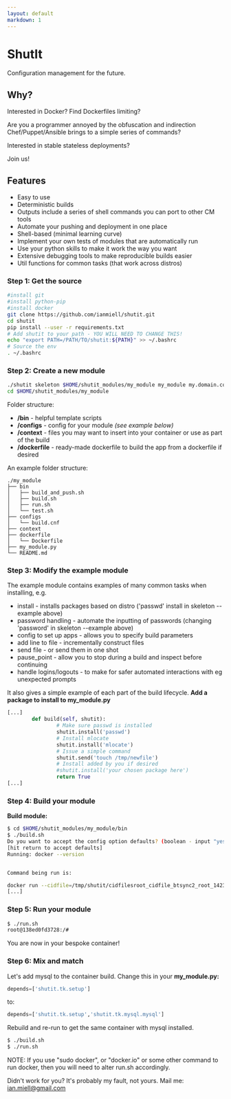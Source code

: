 ```yaml
---
layout: default
markdown: 1
---
```

# ShutIt #

Configuration management for the future.

## Why? ##

Interested in Docker? Find Dockerfiles limiting?

Are you a programmer annoyed by the obfuscation and indirection Chef/Puppet/Ansible brings to a simple series of commands?

Interested in stable stateless deployments?

Join us!

## Features ##

 - Easy to use
 - Deterministic builds
 - Outputs include a series of shell commands you can port to other CM tools
 - Automate your pushing and deployment in one place
 - Shell-based (minimal learning curve)
 - Implement your own tests of modules that are automatically run
 - Use your python skills to make it work the way you want
 - Extensive debugging tools to make reproducible builds easier
 - Util functions for common tasks (that work across distros)

### Step 1: Get the source ###
```sh
#install git
#install python-pip
#install docker
git clone https://github.com/ianmiell/shutit.git
cd shutit
pip install --user -r requirements.txt
# Add shutit to your path - YOU WILL NEED TO CHANGE THIS!
echo "export PATH=/PATH/TO/shutit:${PATH}" >> ~/.bashrc
# Source the env
. ~/.bashrc
```

### Step 2: Create a new module ###

```sh
./shutit skeleton $HOME/shutit_modules/my_module my_module my.domain.com shutit.tk ubuntu
cd $HOME/shutit_modules/my_module
```

Folder structure:

 - **/bin**        - helpful template scripts
 - **/configs**    - config for your module *(see example below)*
 - **/context**    - files you may want to insert into your container or use as part of the build
 - **/dockerfile** - ready-made dockerfile to build the app from a dockerfile if desired

An example folder structure:

```
./my_module
├── bin
│   ├── build_and_push.sh
│   ├── build.sh
│   ├── run.sh
│   └── test.sh
├── configs
│   └── build.cnf
├── context
├── dockerfile
│   └── Dockerfile
├── my_module.py
└── README.md
```

### Step 3: Modify the example module ###

The example module contains examples of many common tasks when installing, e.g.

 - install               - installs packages based on distro ('passwd' install in skeleton --example above)
 - password handling     - automate the inputting of passwords (changing 'password' in skeleton --example above)
 - config to set up apps - allows you to specify build parameters
 - add line to file      - incrementally construct files
 - send file             - or send them in one shot
 - pause_point           - allow you to stop during a build and inspect before continuing
 - handle logins/logouts - to make for safer automated interactions with eg unexpected prompts

It also gives a simple example of each part of the build lifecycle. **Add a package to install to my_module.py**

```python
[...]
        def build(self, shutit):
                # Make sure passwd is installed
                shutit.install('passwd')
                # Install mlocate
                shutit.install('mlocate')
				# Issue a simple command
                shutit.send('touch /tmp/newfile')
                # Install added by you if desired
                #shutit.install('your chosen package here')
                return True
[...]
```

### Step 4: Build your module ###

**Build module:**

```sh
$ cd $HOME/shutit_modules/my_module/bin
$ ./build.sh
Do you want to accept the config option defaults? (boolean - input "yes" or "no") (default: yes): 
[hit return to accept defaults]
Running: docker --version


Command being run is:

docker run --cidfile=/tmp/shutit/cidfilesroot_cidfile_btsync2_root_1423730928.72.724633 --privileged=true -v=/root/shutit/artifacts:/artifacts -t -i ubuntu /bin/bash
[...]
```

### Step 5: Run your module ###

```sh
$ ./run.sh
root@138ed0fd3728:/#
```

You are now in your bespoke container!

### Step 6: Mix and match ###

Let's add mysql to the container build. Change this in your **my_module.py:**

```python
depends=['shutit.tk.setup']
```

to:

```python
depends=['shutit.tk.setup','shutit.tk.mysql.mysql']
```

Rebuild and re-run to get the same container with mysql installed.


```sh
$ ./build.sh
$ ./run.sh
```

NOTE: If you use "sudo docker", or "docker.io" or some other command to run docker, then you will need to alter run.sh accordingly.

Didn't work for you? It's probably my fault, not yours. Mail me: ian.miell@gmail.com
